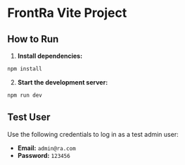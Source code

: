 # FrontRa Vite Project

## How to Run

1. **Install dependencies:**
  ```bash
  npm install
  ```

2. **Start the development server:**
  ```bash
  npm run dev
  ```

## Test User

Use the following credentials to log in as a test admin user:

- **Email:** `admin@ra.com`
- **Password:** `123456`